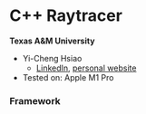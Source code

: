 # C++ Raytracer

**Texas A&M University**

* Yi-Cheng Hsiao
  * [LinkedIn](https://yicheng.tw/), [personal website](https://www.linkedin.com/in/yi-cheng-hsiao/)
* Tested on: Apple M1 Pro
  
### Framework
